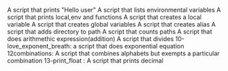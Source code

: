 A script that prints "Hello user"
A script that lists environmental variables
A script that prints local,env and functions
A script that creates a local variable
A script that creates global variables
A script that creates alias
A script that adds directory to path
A script that counts paths
A script that does arithmethic expression(addition)
A script that divides
10-love_exponent_breath: a script that does exponential equation
12combinations: A script that combines alphabets but exempts a particular combination
13-print_float : A script that prints decimal
